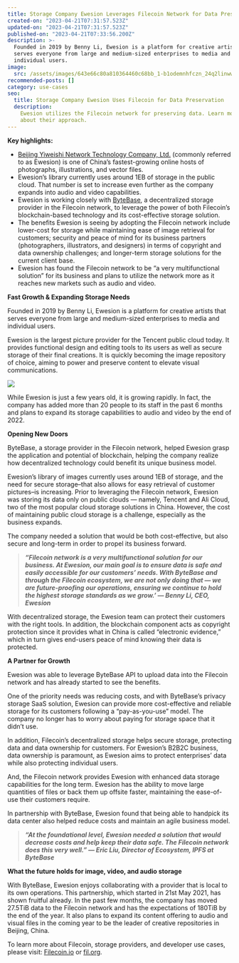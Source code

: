 ```yaml
---
title: Storage Company Ewesion Leverages Filecoin Network for Data Preservation
created-on: "2023-04-21T07:31:57.523Z"
updated-on: "2023-04-21T07:31:57.523Z"
published-on: "2023-04-21T07:33:56.200Z"
description: >-
  Founded in 2019 by Benny Li, Ewesion is a platform for creative artists that
  serves everyone from large and medium-sized enterprises to media and
  individual users.
image:
  src: /assets/images/643e66c80a810364460c68bb_1-b1odemnhfczn_24q2linww.png
recommended-posts: []
category: use-cases
seo:
  title: Storage Company Ewesion Uses Filecoin for Data Preservation
  description:
    Ewesion utilizes the Filecoin network for preserving data. Learn more
    about their approach.
---
```


**Key highlights:**

- [Beijing Yiweishi Network Technology Company, Ltd.](http://www.ewesion.com/) (commonly referred to as Ewesion) is one of China’s fastest-growing online hosts of photographs, illustrations, and vector files.
- Ewesion’s library currently uses around 1EB of storage in the public cloud. That number is set to increase even further as the company expands into audio and video capabilities.
- Ewesion is working closely with [ByteBase](https://www.bytebase.cn/#/), a decentralized storage provider in the Filecoin network, to leverage the power of both Filecoin’s blockchain-based technology and its cost-effective storage solution.
- The benefits Ewesion is seeing by adopting the Filecoin network include lower-cost for storage while maintaining ease of image retrieval for customers; security and peace of mind for its business partners (photographers, illustrators, and designers) in terms of copyright and data ownership challenges; and longer-term storage solutions for the current client base.
- Ewesion has found the Filecoin network to be “a very multifunctional solution” for its business and plans to utilize the network more as it reaches new markets such as audio and video.

**Fast Growth & Expanding Storage Needs**

Founded in 2019 by Benny Li, Ewesion is a platform for creative artists that serves everyone from large and medium-sized enterprises to media and individual users.

Ewesion is the largest picture provider for the Tencent public cloud today. It provides functional design and editing tools to its users as well as secure storage of their final creations. It is quickly becoming the image repository of choice, aiming to power and preserve content to elevate visual communications.

![](/assets/images/64423bedb13e030090961989_0-ds-rp-2ps7f4wkfo.jpeg)

While Ewesion is just a few years old, it is growing rapidly. In fact, the company has added more than 20 people to its staff in the past 6 months and plans to expand its storage capabilities to audio and video by the end of 2022.

**Opening New Doors**

ByteBase, a storage provider in the Filecoin network, helped Ewesion grasp the application and potential of blockchain, helping the company realize how decentralized technology could benefit its unique business model.

Ewesion’s library of images currently uses around 1EB of storage, and the need for secure storage–that also allows for easy retrieval of customer pictures–is increasing. Prior to leveraging the Filecoin network, Ewesion was storing its data only on public clouds — namely, Tencent and Ali Cloud, two of the most popular cloud storage solutions in China. However, the cost of maintaining public cloud storage is a challenge, especially as the business expands.

The company needed a solution that would be both cost-effective, but also secure and long-term in order to propel its business forward.

> **_“Filecoin network is a very multifunctional solution for our business. At Ewesion, our main goal is to ensure data is safe and easily accessible for our customers’ needs. With ByteBase and through the Filecoin ecosystem, we are not only doing that — we are future-proofing our operations, ensuring we continue to hold the highest storage standards as we grow.’ — Benny Li, CEO, Ewesion_**

With decentralized storage, the Ewesion team can protect their customers with the right tools. In addition, the blockchain component acts as copyright protection since it provides what in China is called “electronic evidence,” which in turn gives end-users peace of mind knowing their data is protected.

**A Partner for Growth**

Ewesion was able to leverage ByteBase API to upload data into the Filecoin network and has already started to see the benefits.

One of the priority needs was reducing costs, and with ByteBase’s privacy storage SaaS solution, Ewesion can provide more cost-effective and reliable storage for its customers following a “pay-as-you-use” model. The company no longer has to worry about paying for storage space that it didn’t use.

In addition, Filecoin’s decentralized storage helps secure storage, protecting data and data ownership for customers. For Ewesion’s B2B2C business, data ownership is paramount, as Ewesion aims to protect enterprises’ data while also protecting individual users.

And, the Filecoin network provides Ewesion with enhanced data storage capabilities for the long term. Ewesion has the ability to move large quantities of files or back them up offsite faster, maintaining the ease-of-use their customers require.

In partnership with ByteBase, Ewesion found that being able to handpick its data center also helped reduce costs and maintain an agile business model.

> **_“At the foundational level, Ewesion needed a solution that would decrease costs and help keep their data safe. The Filecoin network does this very well.” — Eric Liu, Director of Ecosystem, IPFS at ByteBase_**

**What the future holds for image, video, and audio storage**

With ByteBase, Ewesion enjoys collaborating with a provider that is local to its own operations. This partnership, which started in 21st May 2021, has shown fruitful already. In the past few months, the company has moved 27.5TiB data to the Filecoin network and has the expectations of 180TiB by the end of the year. It also plans to expand its content offering to audio and visual files in the coming year to be the leader of creative repositories in Beijing, China.

To learn more about Filecoin, storage providers, and developer use cases, please visit: [Filecoin.io](https://filecoin.io/) or [fil.org](https://fil.org/).
